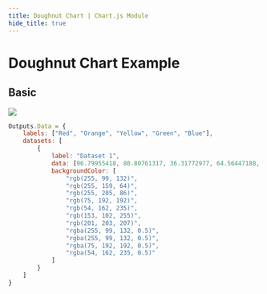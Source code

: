 ```yaml
---
title: Doughnut Chart | Chart.js Module
hide_title: true
---
```


# Doughnut Chart Example

## Basic

<div className="ndl-image-with-background l">

![](/library/modules/chartjs/charts/doughnut-chart.png)

</div>

```js
Outputs.Data = {
    labels: ["Red", "Orange", "Yellow", "Green", "Blue"],
    datasets: [
        {
            label: "Dataset 1",
            data: [96.79955418, 80.80761317, 36.31772977, 64.56447188, 7.52314815],
            backgroundColor: [
                "rgb(255, 99, 132)",
                "rgb(255, 159, 64)",
                "rgb(255, 205, 86)",
                "rgb(75, 192, 192)",
                "rgb(54, 162, 235)",
                "rgb(153, 102, 255)",
                "rgb(201, 203, 207)",
                "rgba(255, 99, 132, 0.5)",
                "rgba(255, 99, 132, 0.5)",
                "rgba(75, 192, 192, 0.5)",
                "rgba(54, 162, 235, 0.5)"
            ]
        }
    ]
}
```
